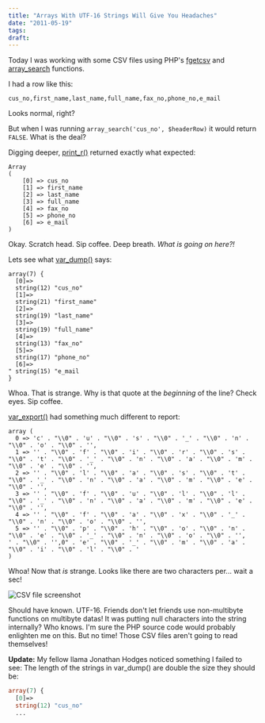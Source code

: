 ```yaml
---
title: "Arrays With UTF-16 Strings Will Give You Headaches"
date: "2011-05-19"
tags:
draft:
---
```


Today I was working with some CSV files using PHP's [fgetcsv](http://php.net/fgetcsv) and [array_search](http://php.net/array_search) functions.

I had a row like this:

```
cus_no,first_name,last_name,full_name,fax_no,phone_no,e_mail
```

Looks normal, right?

But when I was running `array_search('cus_no', $headerRow)` it would return `FALSE`. What is the deal?

Digging deeper, [print_r()](http://php.net/print_r) returned exactly what expected:

```
Array
(
    [0] => cus_no
    [1] => first_name
    [2] => last_name
    [3] => full_name
    [4] => fax_no
    [5] => phone_no
    [6] => e_mail
)
```

Okay. Scratch head. Sip coffee. Deep breath. *What is going on here?!*

Lets see what [var_dump()](http://php.net/var_dump) says:

```
array(7) {
  [0]=>
  string(12) "cus_no"
  [1]=>
  string(21) "first_name"
  [2]=>
  string(19) "last_name"
  [3]=>
  string(19) "full_name"
  [4]=>
  string(13) "fax_no"
  [5]=>
  string(17) "phone_no"
  [6]=>
" string(15) "e_mail
}
```

Whoa. That is strange. Why is that quote at the _beginning_ of the line? Check eyes. Sip coffee.

[var_export()](http://php.net/var_export) had something much different to report:

```
array (
  0 => 'c' . "\\0" . 'u' . "\\0" . 's' . "\\0" . '_' . "\\0" . 'n' . "\\0" . 'o' . "\\0" . '',
  1 => '' . "\\0" . 'f' . "\\0" . 'i' . "\\0" . 'r' . "\\0" . 's' . "\\0" . 't' . "\\0" . '_' . "\\0" . 'n' . "\\0" . 'a' . "\\0" . 'm' . "\\0" . 'e' . "\\0" . '',
  2 => '' . "\\0" . 'l' . "\\0" . 'a' . "\\0" . 's' . "\\0" . 't' . "\\0" . '_' . "\\0" . 'n' . "\\0" . 'a' . "\\0" . 'm' . "\\0" . 'e' . "\\0" . '',
  3 => '' . "\\0" . 'f' . "\\0" . 'u' . "\\0" . 'l' . "\\0" . 'l' . "\\0" . '_' . "\\0" . 'n' . "\\0" . 'a' . "\\0" . 'm' . "\\0" . 'e' . "\\0" . '',
  4 => '' . "\\0" . 'f' . "\\0" . 'a' . "\\0" . 'x' . "\\0" . '_' . "\\0" . 'n' . "\\0" . 'o' . "\\0" . '',
  5 => '' . "\\0" . 'p' . "\\0" . 'h' . "\\0" . 'o' . "\\0" . 'n' . "\\0" . 'e' . "\\0" . '_' . "\\0" . 'n' . "\\0" . 'o' . "\\0" . '',
' . "\\0" . '',0" . 'e' . "\\0" . '_' . "\\0" . 'm' . "\\0" . 'a' . "\\0" . 'i' . "\\0" . 'l' . "\\0" . '
)
```

Whoa! Now that *is* strange. Looks like there are two characters per... wait a sec!

![CSV file screenshot](sites/nickvahalik.com/files/crazy_csv_file.jpg)

Should have known. UTF-16. Friends don't let friends use non-multibyte functions on multibyte datas! It was putting null characters into the string internally? Who knows. I'm sure the PHP source code would probably enlighten me on this. But no time! Those CSV files aren't going to read themselves!

**Update:**
My fellow llama Jonathan Hodges noticed something I failed to see: The length of the strings in var_dump() are double the size they should be:

```php
array(7) {
  [0]=>
  string(12) "cus_no"
  ...
```
